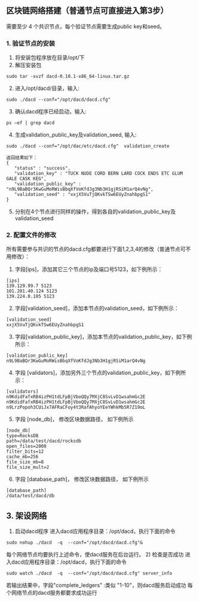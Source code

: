 ## 区块链网络搭建（普通节点可直接进入第3步）
需要至少 4 个共识节点，每个验证节点需要生成public key和seed。
### 1.	 验证节点的安装
1)	将安装包程序放在目录/opt/下
2) 解压安装包
```
sudo tar -xvzf dacd-0.10.1-x86_64-linux.tar.gz
```
2)	进入/opt/dacd/目录，输入:
```
sudo ./dacd --conf="/opt/dacd/dacd.cfg"
```
3) 确认dacd程序已经启动，输入:
```
ps –ef | grep dacd
```
4)	生成validation_public_key及validation_seed, 输入:
```
sudo ./dacd --conf="/opt/dac/etc/dacd.cfg"  validation_create
```
```
返回结果如下：
{
   "status" : "success",
   "validation_key" : "TUCK NUDE CORD BERN LARD COCK ENDS ETC GLUM GALE CASK KEG",
   "validation_public_key" : "n9L9BaBQr3KwGuMoRWisBbqXfVoKfdJg3Nb3H1gjRSiM1arQ4vNg",
   "validation_seed" : "xxjX5VuTjQKvkTSw6EUyZnahbpgS1"
}
```
5)	分别在4个节点进行同样的操作，得到各自的validation_public_key及validation_seed

### 2.	配置文件的修改
所有需要参与共识的节点的dacd.cfg都要进行下面1,2,3,4的修改（普通节点可不用修改）：
1)	字段[ips]，添加其它三个节点的ip及端口号5123，如下例所示：
```
[ips]
139.129.99.7 5123
101.201.40.124 5123
139.224.0.105 5123
```

2)	字段[validation_seed]，添加本节点的validation_seed，如下例所示：
```
[validation_seed]
xxjX5VuTjQKvkTSw6EUyZnahbpgS1
```
3)	字段[validation_public_key]，添加本节点的validation_public_key，如下例所示：
```
[validation_public_key]
n9L9BaBQr3KwGuMoRWisBbqXfVoKfdJg3Nb3H1gjRSiM1arQ4vNg
```
4)	字段 [validators]，添加另外三个节点的validation_public_key，如下例所示：
```
[validators]
n9KdidFafxRB4izPH1tdLFpBjVboQQy7MXjC8SvLvD1wsahmGc2E
n9KdidFafxRB4izPH1tdLFpBjVboQQy7MXjC8SvLvD1wsahmGc2E
n9LrzPopoh3CUiJx7AFRaCFoy4t3RafAhyoYEeYWhkMb5R7Z19oL
```

5) 字段 [node_db]， 修改区块数据路径， 如下例所示
```
[node_db]
type=RocksDB
path=/data/test/dacd/rocksdb
open_files=2000
filter_bits=12
cache_mb=256
file_size_mb=8
file_size_mult=2
```

6) 字段 [database_path]， 修改区块数据路径， 如下例所示
```
[database_path]
/data/test/dacd/db
```

## 3.	架设网络 　　
1)	启动dacd程序
进入dacd应用程序目录：/opt/dacd，执行下面的命令
```
sudo nohup ./dacd  -q  --conf="/opt/dacd/dacd.cfg"&
```
每个网络节点均要执行上述命令，使dacd服务在后台运行。
2)	检查是否成功
进入dacd应用程序目录：/opt/dacd，执行下面的命令
```
sudo watch ./dacd  -q  --conf="/opt/dacd/dacd.cfg" server_info
```
若输出结果中，字段"complete_ledgers" :类似 "1-10"，则dacd服务启动成功
每个网络节点的dacd服务都要求成功运行
